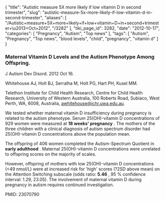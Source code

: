{
    "title": "Autistic measure 5X more likely if low vitamin D in second trimester",
    "slug": "autistic-measure-5x-more-likely-if-low-vitamin-d-in-second-trimester",
    "aliases": [
        "/Autistic+measure+5X+more+likely+if+low+vitamin+D+in+second+trimester+\u2013+Oct+2012",
        "/3282"
    ],
    "tiki_page_id": 3282,
    "date": "2012-10-17",
    "categories": [
        "Pregnancy",
        "Autism",
        "Top news"
    ],
    "tags": [
        "Autism",
        "Pregnancy",
        "Top news",
        "blood levels",
        "child",
        "pregnancy",
        "vitamin d"
    ]
}


### Maternal Vitamin D Levels and the Autism Phenotype Among Offspring.

J Autism Dev Disord. 2012 Oct 16. 

Whitehouse AJ, Holt BJ, Serralha M, Holt PG, Hart PH, Kusel MM.

Telethon Institute for Child Health Research, Centre for Child Health Research, University of Western Australia, 100 Roberts Road, Subiaco, West Perth, WA, 6008, Australia, awhitehouse@ichr.uwa.edu.au.

We tested whether maternal vitamin D insufficiency during pregnancy is related to the autism phenotype. Serum 25(OH)-vitamin D concentrations of 929 women were measured at  **18 weeks' pregnancy** . The mothers of the three children with a clinical diagnosis of autism spectrum disorder had 25(OH)-vitamin D concentrations above the population mean. 

The offspring of 406 women completed the Autism-Spectrum Quotient in  **early adulthood** . Maternal 25(OH)-vitamin D concentrations were unrelated to offspring scores on the majority of scales. 

However, offspring of mothers with low 25(OH)-vitamin D concentrations (<49 nmol/L) were at increased risk for 'high' scores (?2SD above mean) on the Attention Switching subscale (odds ratio:  **5.46** , 95 % confidence interval: 1.29, 23.05). The involvement of maternal vitamin D during pregnancy in autism requires continued investigation.

PMID: 23070790